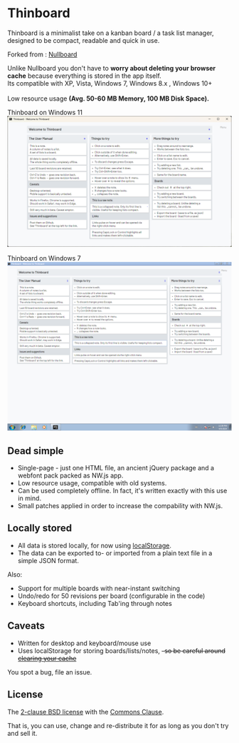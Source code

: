 # Thinboard

Thinboard is a minimalist take on a kanban board / a task list manager, designed to be compact, readable and quick in use.

Forked from : [Nullboard](https://github.com/apankrat/nullboard)



Unlike Nullboard you don't have to **worry about deleting your browser cache** because everything is stored in the app itself. \
Its compatible with XP, Vista, Windows 7, Windows 8.x , Windows 10+  \
\
Low resource usage **(Avg. 50-60 MB Memory, 100 MB Disk Space).**

Thinboard on Windows 11
![Thinboard](screenshots/example.png)

Thinboard on Windows 7
![Thinboard](screenshots/example-win7.png)

## Dead simple

* Single-page  - just one HTML file, an ancient jQuery package and a webfont pack packed as NW.js app.
* Low resource usage, compatible with old systems.
* Can be used completely offline. In fact, it's written exactly with this use in mind.
* Small patches applied in order to increase the compability with NW.js.

## Locally stored

* All data is stored locally, for now using [localStorage](https://developer.mozilla.org/en/docs/Web/API/Window/localStorage).
* The data can be exported to- or imported from a plain text file in a simple JSON format.

Also:

* Support for multiple boards with near-instant switching
* Undo/redo for 50 revisions per board (configurable in the code)
* Keyboard shortcuts, including Tab'ing through notes

## Caveats

* Written for desktop and keyboard/mouse use
* Uses localStorage for storing boards/lists/notes, ~~-so be careful around [clearing your cache](https://stackoverflow.com/questions/9948284/how-persistent-is-localstorage)~~

You spot a bug, file an issue.

## License

The [2-clause BSD license](https://opensource.org/licenses/BSD-2-Clause/) with the [Commons Clause](https://commonsclause.com/).

That is, you can use, change and re-distribute it for as long as you don't try and sell it.